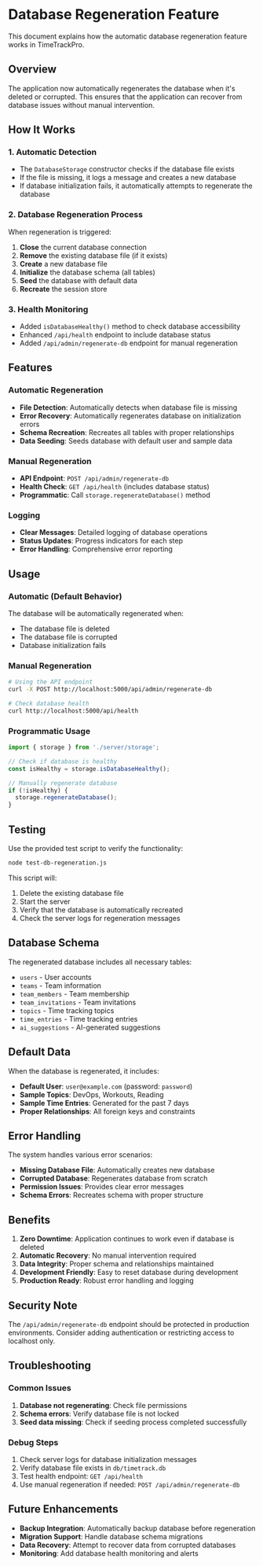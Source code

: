 # Database Regeneration Feature

This document explains how the automatic database regeneration feature works in TimeTrackPro.

## Overview

The application now automatically regenerates the database when it's deleted or corrupted. This ensures that the application can recover from database issues without manual intervention.

## How It Works

### 1. Automatic Detection
- The `DatabaseStorage` constructor checks if the database file exists
- If the file is missing, it logs a message and creates a new database
- If database initialization fails, it automatically attempts to regenerate the database

### 2. Database Regeneration Process
When regeneration is triggered:
1. **Close** the current database connection
2. **Remove** the existing database file (if it exists)
3. **Create** a new database file
4. **Initialize** the database schema (all tables)
5. **Seed** the database with default data
6. **Recreate** the session store

### 3. Health Monitoring
- Added `isDatabaseHealthy()` method to check database accessibility
- Enhanced `/api/health` endpoint to include database status
- Added `/api/admin/regenerate-db` endpoint for manual regeneration

## Features

### Automatic Regeneration
- **File Detection**: Automatically detects when database file is missing
- **Error Recovery**: Automatically regenerates database on initialization errors
- **Schema Recreation**: Recreates all tables with proper relationships
- **Data Seeding**: Seeds database with default user and sample data

### Manual Regeneration
- **API Endpoint**: `POST /api/admin/regenerate-db`
- **Health Check**: `GET /api/health` (includes database status)
- **Programmatic**: Call `storage.regenerateDatabase()` method

### Logging
- **Clear Messages**: Detailed logging of database operations
- **Status Updates**: Progress indicators for each step
- **Error Handling**: Comprehensive error reporting

## Usage

### Automatic (Default Behavior)
The database will be automatically regenerated when:
- The database file is deleted
- The database file is corrupted
- Database initialization fails

### Manual Regeneration
```bash
# Using the API endpoint
curl -X POST http://localhost:5000/api/admin/regenerate-db

# Check database health
curl http://localhost:5000/api/health
```

### Programmatic Usage
```typescript
import { storage } from './server/storage';

// Check if database is healthy
const isHealthy = storage.isDatabaseHealthy();

// Manually regenerate database
if (!isHealthy) {
  storage.regenerateDatabase();
}
```

## Testing

Use the provided test script to verify the functionality:

```bash
node test-db-regeneration.js
```

This script will:
1. Delete the existing database file
2. Start the server
3. Verify that the database is automatically recreated
4. Check the server logs for regeneration messages

## Database Schema

The regenerated database includes all necessary tables:
- `users` - User accounts
- `teams` - Team information
- `team_members` - Team membership
- `team_invitations` - Team invitations
- `topics` - Time tracking topics
- `time_entries` - Time tracking entries
- `ai_suggestions` - AI-generated suggestions

## Default Data

When the database is regenerated, it includes:
- **Default User**: `user@example.com` (password: `password`)
- **Sample Topics**: DevOps, Workouts, Reading
- **Sample Time Entries**: Generated for the past 7 days
- **Proper Relationships**: All foreign keys and constraints

## Error Handling

The system handles various error scenarios:
- **Missing Database File**: Automatically creates new database
- **Corrupted Database**: Regenerates database from scratch
- **Permission Issues**: Provides clear error messages
- **Schema Errors**: Recreates schema with proper structure

## Benefits

1. **Zero Downtime**: Application continues to work even if database is deleted
2. **Automatic Recovery**: No manual intervention required
3. **Data Integrity**: Proper schema and relationships maintained
4. **Development Friendly**: Easy to reset database during development
5. **Production Ready**: Robust error handling and logging

## Security Note

The `/api/admin/regenerate-db` endpoint should be protected in production environments. Consider adding authentication or restricting access to localhost only.

## Troubleshooting

### Common Issues

1. **Database not regenerating**: Check file permissions
2. **Schema errors**: Verify database file is not locked
3. **Seed data missing**: Check if seeding process completed successfully

### Debug Steps

1. Check server logs for database initialization messages
2. Verify database file exists in `db/timetrack.db`
3. Test health endpoint: `GET /api/health`
4. Use manual regeneration if needed: `POST /api/admin/regenerate-db`

## Future Enhancements

- **Backup Integration**: Automatically backup database before regeneration
- **Migration Support**: Handle database schema migrations
- **Data Recovery**: Attempt to recover data from corrupted databases
- **Monitoring**: Add database health monitoring and alerts
